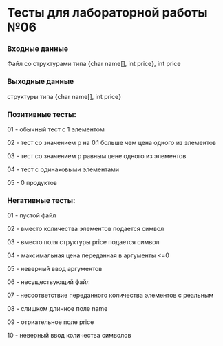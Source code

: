# Тесты для лабораторной работы №06

### Входные данные
Файл со структурами типа {char name[], int price}, int price
### Выходные данные
структуры типа {char name[], int price}

### Позитивные тесты:
01 - обычный тест с 1 элементом

02 - тест со значением p на 0.1 больше чем цена одного из элементов

03 - тест со значением p равным цене одного из элементов

04 - тест с одинаковыми элементами

05 - 0 продуктов

### Негативные тесты:
01 - пустой файл

02 - вместо количества элементов подается символ

03 - вместо поля структуры price подается символ

04 - максимальная цена переданная в аргументы <=0

05 - неверный ввод аргументов

06 - несуществующий файл

07 - несоответствие переданного количества элементов с реальным

08 - слишком длинное поле name

09 - отриательное поле price

10 - неверный ввод количества символов